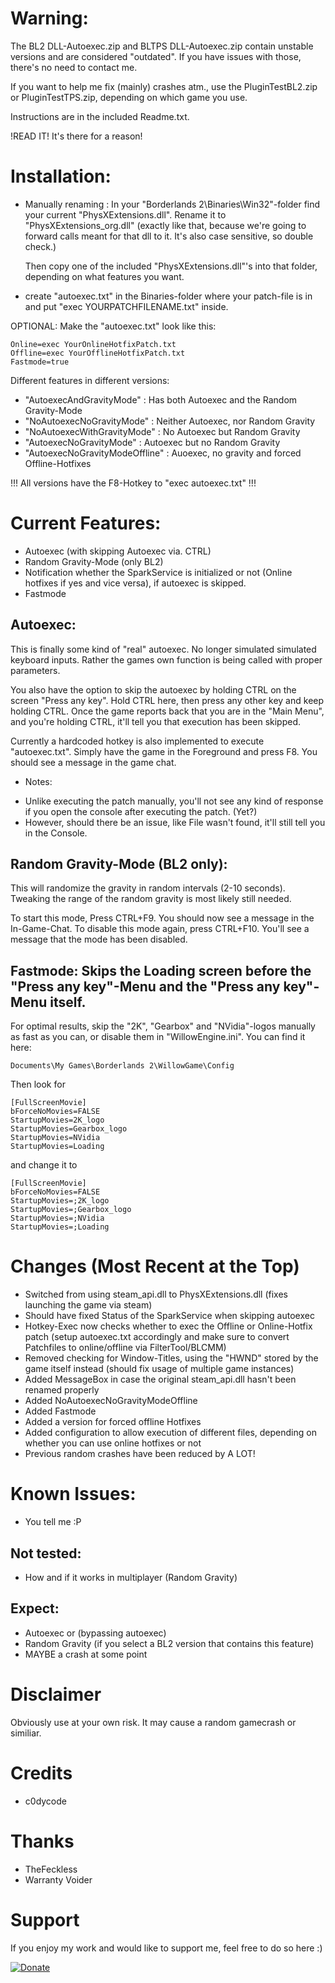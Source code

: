 # Warning:
The BL2 DLL-Autoexec.zip and BLTPS DLL-Autoexec.zip contain unstable versions and are considered "outdated". If you have issues with those, there's no need to contact me.

If you want to help me fix (mainly) crashes atm., use the PluginTestBL2.zip or PluginTestTPS.zip, depending on which game you use.

Instructions are in the included Readme.txt.

!READ IT! It's there for a reason!


# Installation:
- Manually renaming :
    In your "Borderlands 2\Binaries\Win32"-folder find your current "PhysXExtensions.dll".
    Rename it to "PhysXExtensions_org.dll" (exactly like that, because we're going to forward calls meant for that dll to it. It's also case sensitive, so double check.) 
    
    Then copy one of the included "PhysXExtensions.dll"'s into that folder, depending on what features you want.

- create "autoexec.txt" in the Binaries-folder where your patch-file is in and put "exec YOURPATCHFILENAME.txt" inside.

OPTIONAL:
Make the "autoexec.txt" look like this:
```
Online=exec YourOnlineHotfixPatch.txt
Offline=exec YourOfflineHotfixPatch.txt
Fastmode=true
```


Different features in different versions:

- "AutoexecAndGravityMode"       : Has both Autoexec and the Random Gravity-Mode
- "NoAutoexecNoGravityMode"      : Neither Autoexec, nor Random Gravity
- "NoAutoexecWithGravityMode"    : No Autoexec but Random Gravity
- "AutoexecNoGravityMode"        : Autoexec but no Random Gravity
- "AutoexecNoGravityModeOffline" : Auoexec, no gravity and forced Offline-Hotfixes

!!! All versions have the F8-Hotkey to "exec autoexec.txt" !!!

# Current Features:
- Autoexec (with skipping Autoexec via. CTRL)
- Random Gravity-Mode (only BL2)
- Notification whether the SparkService is initialized or not (Online hotfixes if yes and vice versa), if autoexec is skipped.
- Fastmode

## Autoexec:
This is finally some kind of "real" autoexec. No longer simulated simulated keyboard inputs. Rather the games own function is being called with proper parameters.

You also have the option to skip the autoexec by holding CTRL on the screen "Press any key".
Hold CTRL here, then press any other key and keep holding CTRL. Once the game reports back that you are in the "Main Menu", and you're holding CTRL, it'll tell you that execution has been skipped.

Currently a hardcoded hotkey is also implemented to execute "autoexec.txt". Simply have the game in the Foreground and press F8. You should see a message in the game chat.

* Notes:
- Unlike executing the patch manually, you'll not see any kind of response if you open the console after executing the patch. (Yet?)
- However, should there be an issue, like File wasn't found, it'll still tell you in the Console.

## Random Gravity-Mode (BL2 only):
This will randomize the gravity in random intervals (2-10 seconds).
Tweaking the range of the random gravity is most likely still needed.

To start this mode, Press CTRL+F9. You should now see a message in the In-Game-Chat.
To disable this mode again, press CTRL+F10. You'll see a message that the mode has been disabled.

## Fastmode: Skips the Loading screen before the "Press any key"-Menu and the "Press any key"-Menu itself.
For optimal results, skip the "2K", "Gearbox" and "NVidia"-logos manually as fast as you can, or disable them in "WillowEngine.ini".
You can find it here:
```
Documents\My Games\Borderlands 2\WillowGame\Config
```

Then look for
```
[FullScreenMovie]
bForceNoMovies=FALSE
StartupMovies=2K_logo
StartupMovies=Gearbox_logo
StartupMovies=NVidia
StartupMovies=Loading
```

and change it to

```
[FullScreenMovie]
bForceNoMovies=FALSE
StartupMovies=;2K_logo
StartupMovies=;Gearbox_logo
StartupMovies=;NVidia
StartupMovies=;Loading
```

# Changes (Most Recent at the Top)
- Switched from using steam_api.dll to PhysXExtensions.dll (fixes launching the game via steam)
- Should have fixed Status of the SparkService when skipping autoexec
- Hotkey-Exec now checks whether to exec the Offline or Online-Hotfix patch (setup autoexec.txt accordingly and make sure to convert Patchfiles to online/offline via FilterTool/BLCMM)
- Removed checking for Window-Titles, using the "HWND" stored by the game itself instead (should fix usage of multiple game instances)
- Added MessageBox in case the original steam_api.dll hasn't been renamed properly
- Added NoAutoexecNoGravityModeOffline
- Added Fastmode
- Added a version for forced offline Hotfixes
- Added configuration to allow execution of different files, depending on whether you can use online hotfixes or not
- Previous random crashes have been reduced by A LOT!
 
# Known Issues:
- You tell me :P

## Not tested:
- How and if it works in multiplayer (Random Gravity)

## Expect:
- Autoexec or (bypassing autoexec)
- Random Gravity (if you select a BL2 version that contains this feature)
- MAYBE a crash at some point

# Disclaimer
Obviously use at your own risk. It may cause a random gamecrash or similiar.

# Credits
- c0dycode

# Thanks
- TheFeckless
- Warranty Voider


# Support
If you enjoy my work and would like to support me, feel free to do so here :)

[![Donate](https://img.shields.io/badge/Donate-PayPal-green.svg)](https://www.paypal.com/cgi-bin/webscr?cmd=_s-xclick&hosted_button_id=CRVHLK9MURS9Q)
